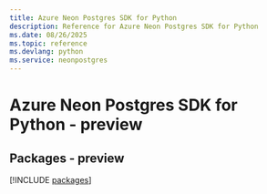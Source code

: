 ```yaml
---
title: Azure Neon Postgres SDK for Python
description: Reference for Azure Neon Postgres SDK for Python
ms.date: 08/26/2025
ms.topic: reference
ms.devlang: python
ms.service: neonpostgres
---
```

# Azure Neon Postgres SDK for Python - preview
## Packages - preview
[!INCLUDE [packages](neon-postgres-index.md)]